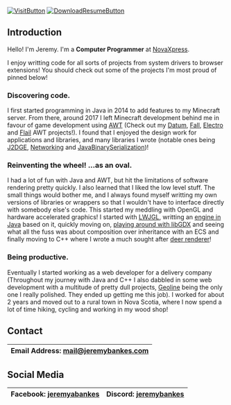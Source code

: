 [![VisitButton]](https://jeremybankes.com)
[![DownloadResumeButton]](https://docs.google.com/document/u/0/export?format=pdf&id=1MsFkcQnmi08Wjov05XJmGoT9L7TBmokYB9ybh-9CjDY)

[VisitButton]: https://img.shields.io/badge/Visit_My_Website-1a1a1a?style=for-the-badge
[DownloadResumeButton]: https://img.shields.io/badge/Download_My_Resume-1a1a1a?style=for-the-badge

## Introduction
Hello! I'm Jeremy. I'm a __Computer Programmer__ at [NovaXpress](https://novaxpress.ca).

I enjoy writting code for all sorts of projects from system drivers to browser extensions! You should check out some of the projects I'm most proud of pinned below!

### Discovering code.
I first started programming in Java in 2014 to add features to my Minecraft server. From there, around 2017 I left Minecraft development behind me in favour of game development using [AWT](https://en.wikipedia.org/wiki/Abstract_Window_Toolkit) (Check out my [Datum](https://github.com/JeremyBankes/Datum), [Fall](https://github.com/JeremyBankes/Fall), [Electro](https://github.com/JeremyBankes/Electro) and [Flail](https://github.com/JeremyBankes/Flail/tree/main) AWT projects!). I found that I enjoyed the design work for applications and libraries, and many libraries I wrote (notable ones being [J2DGE](https://github.com/JeremyBankes/J2DGE), [Networking](https://github.com/JeremyBankes/Networking) and [JavaBinarySerialization](https://github.com/JeremyBankes/JavaBinarySerialization))!

### Reinventing the wheel! ...as an oval.
I had a lot of fun with Java and AWT, but hit the limitations of software rendering pretty quickly. I also learned that I liked the low level stuff. The small things would bother me, and I always found myself writting my own versions of libraries or wrappers so that I wouldn't have to interface directly with somebody else's code. This started my meddling with OpenGL and hardware accelerated graphics! I started with [LWJGL](https://www.lwjgl.org/), writting an [engine in Java](https://github.com/JeremyBankes/3D-Renderer.git) based on it, quickly moving on, [playing around with libGDX](https://github.com/JeremyBankes/Dilexit) and seeing what all the fuss was about composition over inheritance with an ECS and finally moving to C++ where I wrote a much sought after [deer renderer](https://github.com/JeremyBankes/Deer-Renderer.git)!

### Being productive.
Eventually I started working as a web developer for a delivery company (Throughout my journey with Java and C++ I also dabbled in some web development with a multitude of pretty dull projects, [Geoline](https://github.com/JeremyBankes/geoline) being the only one I really polished. They ended up getting me this job). I worked for about 2 years and moved out to a rural town in Nova Scotia, where I now spend a lot of time hiking, cycling and working in my wood shop! 

## Contact
|Email Address: [mail@jeremybankes.com](mailto:mail@jeremybankes.com)|
|-|

## Social Media
|Facebook: [jeremyabankes](https://www.facebook.com/jeremyabankes/)|Discord: [jeremybankes](https://discord.com/login)|
|-|-|

